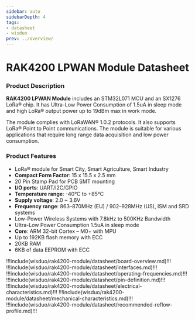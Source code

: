 ```yaml
---
sidebar: auto
sidebarDepth: 4
tags:
- datasheet
- wisduo
prev: ../overview/
---
```

# RAK4200 LPWAN Module Datasheet

<rk-img
  src="/assets/images/wisduo/rak4200-module/datasheet/overview.png"
  width="50%"
  figure-number="1"
  caption="RAK4200 Module"
/>

### Product Description

**RAK4200 LPWAN Module** includes an STM32L071 MCU and an SX1276 LoRa® chip. It has Ultra-Low Power Consumption of 1.5uA in sleep mode and high LoRa® output power up to 19dBm max in work mode.

The module complies with LoRaWAN® 1.0.2 protocols. It also supports LoRa® Point to Point communications. The module is suitable for various applications that require long range data acquisition and low power consumption.

### Product Features

* LoRa® module for Smart City, Smart Agriculture, Smart Industry
* **Compact Form Factor**: 15 x 15.5 x 2.5 mm
* 20 Pin Stamp Pad for PCB SMT mounting
* **I/O ports**: UART/I2C/GPIO
* **Temperature range**: -40°C to +85°C
* **Supply voltage**: 2.0 ~ 3.6V
* **Frequency range**: 863–870MHz (EU) / 902–928MHz (US), ISM and SRD systems
* Low-Power Wireless Systems with 7.8kHz to 500KHz Bandwidth
* Ultra-Low Power Consumption 1.5uA in sleep mode
* **Core**: ARM 32-bit Cortex – M0+ with MPU
* Up to 192KB flash memory with ECC
* 20KB RAM
* 6KB of data EEPROM with ECC

!!!include(wisduo/rak4200-module/datasheet/board-overview.md)!!!
!!!include(wisduo/rak4200-module/datasheet/interfaces.md)!!!
!!!include(wisduo/rak4200-module/datasheet/operating-frequencies.md)!!!
!!!include(wisduo/rak4200-module/datasheet/pin-definition.md)!!!
!!!include(wisduo/rak4200-module/datasheet/electrical-characteristics.md)!!!
!!!include(wisduo/rak4200-module/datasheet/mechanical-characteristics.md)!!!
!!!include(wisduo/rak4200-module/datasheet/recommended-reflow-profile.md)!!!
